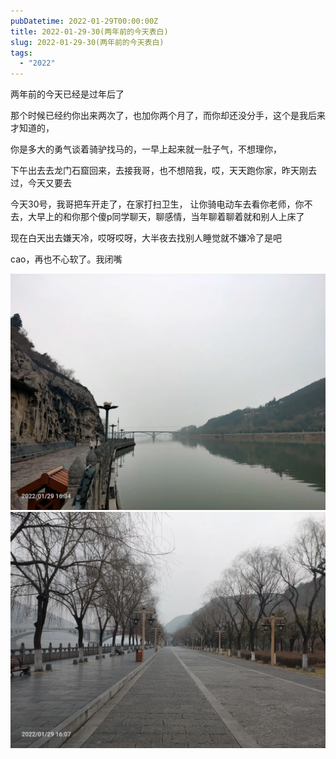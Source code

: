 ```yaml
---
pubDatetime: 2022-01-29T00:00:00Z
title: 2022-01-29-30(两年前的今天表白)
slug: 2022-01-29-30(两年前的今天表白)
tags:
  - "2022"
---
```


两年前的今天已经是过年后了

那个时候已经约你出来两次了，也加你两个月了，而你却还没分手，这个是我后来才知道的，

你是多大的勇气谈着骑驴找马的，一早上起来就一肚子气，不想理你，

下午出去去龙门石窟回来，去接我哥，也不想陪我，哎，天天跑你家，昨天刚去过，今天又要去

今天30号，我哥把车开走了，在家打扫卫生，
让你骑电动车去看你老师，你不去，大早上的和你那个傻p同学聊天，聊感情，当年聊着聊着就和别人上床了

现在白天出去嫌天冷，哎呀哎呀，大半夜去找别人睡觉就不嫌冷了是吧

cao，再也不心软了。我闭嘴

![](../../img/6904315-424fa6abe07fcd70.jpg)
![](../../img/6904315-fcf23108042e6b47.jpg)
